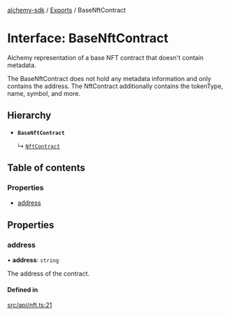 [alchemy-sdk](../README.md) / [Exports](../modules.md) / BaseNftContract

# Interface: BaseNftContract

Alchemy representation of a base NFT contract that doesn't contain metadata.

The BaseNftContract does not hold any metadata information and only contains
the address. The NftContract additionally contains the tokenType, name,
symbol, and more.

## Hierarchy

- **`BaseNftContract`**

  ↳ [`NftContract`](NftContract.md)

## Table of contents

### Properties

- [address](BaseNftContract.md#address)

## Properties

### address

• **address**: `string`

The address of the contract.

#### Defined in

[src/api/nft.ts:21](https://github.com/alchemyplatform/alchemy-sdk-js/blob/905f87c/src/api/nft.ts#L21)
